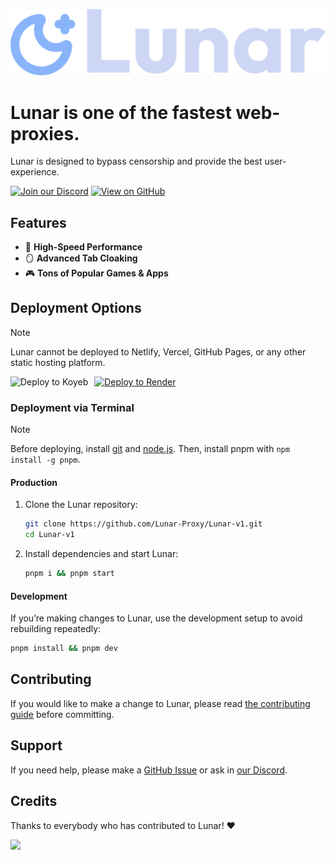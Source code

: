 ![Lunar](./lunar.svg)
# Lunar is one of the fastest web-proxies.
Lunar is designed to bypass censorship and provide the best user-experience.

[![Join our Discord](https://skillicons.dev/icons?i=discord)](https://discord.gg/fuPtWjYuf8) [![View on GitHub](https://skillicons.dev/icons?i=github)](https://github.com/Lunar-proxy/Lunar-v1)

## Features

- 🚀 **High-Speed Performance**
- 🪞 **Advanced Tab Cloaking**
- 🎮 **Tons of Popular Games & Apps**

## Deployment Options

> [!NOTE]
> Lunar cannot be deployed to Netlify, Vercel, GitHub Pages, or any other static hosting platform.

<div>
    <a href="https://render.com/deploy?repo=https://github.com/lunar-proxy/lunar-v1">
        <img src="https://raw.githubusercontent.com/BinBashBanana/deploy-buttons/main/buttons/remade/render.svg" alt="Deploy to Render">
    </a>
    <a href="https://app.koyeb.com/services/deploy?type=git&repository=github.com/lunar-proxy/lunar-v1&builder=dockerfile&instance_type=free&regions=was&ports=8080%3Bhttp%3B%2F&hc_protocol%5B808">
        <img src="https://binbashbanana.github.io/deploy-buttons/buttons/remade/koyeb.svg" alt="Deploy to Koyeb" style="float: left; margin-right: 10px;">
    </a>
</div>

### Deployment via Terminal

> [!NOTE]
> Before deploying, install [git](https://git-scm.com/downloads) and [node.js](https://nodejs.org/en/download/prebuilt-installer). Then, install pnpm with `npm install -g pnpm`.

#### Production

1. Clone the Lunar repository:

   ```bash
   git clone https://github.com/Lunar-Proxy/Lunar-v1.git
   cd Lunar-v1
   ```

2. Install dependencies and start Lunar:
   ```bash
   pnpm i && pnpm start
   ```

#### Development

If you’re making changes to Lunar, use the development setup to avoid rebuilding repeatedly:

```bash
pnpm install && pnpm dev
```

## Contributing

If you would like to make a change to Lunar, please read [the contributing guide](CONTRIBUTING.md) before committing.

## Support

If you need help, please make a [GitHub Issue](https://github.com/Lunar-Proxy/lunar-v1/issues) or ask in [our Discord](https://discord.gg/fuPtWjYuf8).

## Credits

Thanks to everybody who has contributed to Lunar! ❤️

<a href="https://github.com/lunar-proxy/lunar-v1/graphs/contributors">
<img src="https://contrib.rocks/image?repo=lunar-proxy/lunar-v1"/>
</a>
